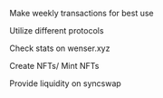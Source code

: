 Make weekly transactions for best use

Utilize different protocols

Check stats on wenser.xyz

Create NFTs/ Mint NFTs

Provide liquidity on syncswap
